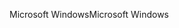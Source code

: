 <span data-ttu-id="1a57b-101">Microsoft Windows</span><span class="sxs-lookup"><span data-stu-id="1a57b-101">Microsoft Windows</span></span>